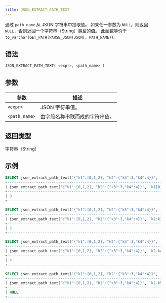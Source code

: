 ```yaml
---
title: JSON_EXTRACT_PATH_TEXT
---
```


通过 `path_name` 从 JSON 字符串中提取值。
如果任一参数为 `NULL`，则返回 `NULL`，否则返回一个字符串（String）类型的值。
此函数等价于 `to_varchar(GET_PATH(PARSE_JSON(JSON), PATH_NAME))`。

## 语法

```sql
JSON_EXTRACT_PATH_TEXT( <expr>, <path_name> )
```

## 参数

| 参数          | 描述                             |
|---------------|----------------------------------|
| `<expr>`      | JSON 字符串值。                  |
| `<path_name>` | 由字段名称串联而成的字符串值。   |

## 返回类型

字符串（String）

## 示例

```sql
SELECT json_extract_path_text('{"k1":[0,1,2], "k2":{"k3":3,"k4":4}}', 'k1[0]');
+-------------------------------------------------------------------------+
| json_extract_path_text('{"k1":[0,1,2], "k2":{"k3":3,"k4":4}}', 'k1[0]') |
+-------------------------------------------------------------------------+
| 0                                                                       |
+-------------------------------------------------------------------------+

SELECT json_extract_path_text('{"k1":[0,1,2], "k2":{"k3":3,"k4":4}}', 'k2:k3');
+-------------------------------------------------------------------------+
| json_extract_path_text('{"k1":[0,1,2], "k2":{"k3":3,"k4":4}}', 'k2:k3') |
+-------------------------------------------------------------------------+
| 3                                                                       |
+-------------------------------------------------------------------------+

SELECT json_extract_path_text('{"k1":[0,1,2], "k2":{"k3":3,"k4":4}}', 'k2.k4');
+-------------------------------------------------------------------------+
| json_extract_path_text('{"k1":[0,1,2], "k2":{"k3":3,"k4":4}}', 'k2.k4') |
+-------------------------------------------------------------------------+
| 4                                                                       |
+-------------------------------------------------------------------------+

SELECT json_extract_path_text('{"k1":[0,1,2], "k2":{"k3":3,"k4":4}}', 'k2.k5');
+-------------------------------------------------------------------------+
| json_extract_path_text('{"k1":[0,1,2], "k2":{"k3":3,"k4":4}}', 'k2.k5') |
+-------------------------------------------------------------------------+
| NULL                                                                    |
+-------------------------------------------------------------------------+
```